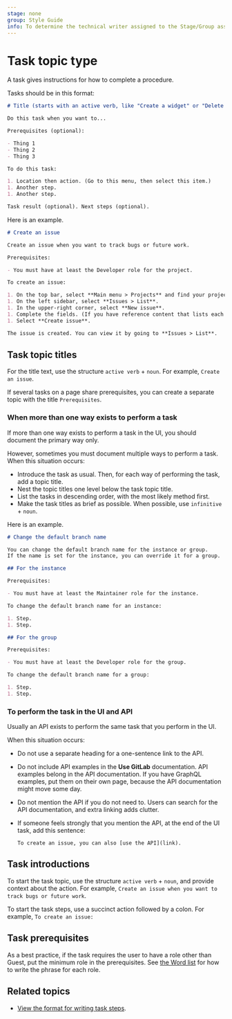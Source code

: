```yaml
---
stage: none
group: Style Guide
info: To determine the technical writer assigned to the Stage/Group associated with this page, see https://about.gitlab.com/handbook/product/ux/technical-writing/#assignments
---
```


# Task topic type

A task gives instructions for how to complete a procedure.

Tasks should be in this format:

```markdown
# Title (starts with an active verb, like "Create a widget" or "Delete a widget")

Do this task when you want to...

Prerequisites (optional):

- Thing 1
- Thing 2
- Thing 3

To do this task:

1. Location then action. (Go to this menu, then select this item.)
1. Another step.
1. Another step.

Task result (optional). Next steps (optional).
```

Here is an example.

```markdown
# Create an issue

Create an issue when you want to track bugs or future work.

Prerequisites:

- You must have at least the Developer role for the project.

To create an issue:

1. On the top bar, select **Main menu > Projects** and find your project.
1. On the left sidebar, select **Issues > List**.
1. In the upper-right corner, select **New issue**.
1. Complete the fields. (If you have reference content that lists each field, link to it here.)
1. Select **Create issue**.

The issue is created. You can view it by going to **Issues > List**.
```

## Task topic titles

For the title text, use the structure `active verb` + `noun`.
For example, `Create an issue`.

If several tasks on a page share prerequisites, you can create a separate
topic with the title `Prerequisites`.

### When more than one way exists to perform a task

If more than one way exists to perform a task in the UI, you should
document the primary way only.

However, sometimes you must document multiple ways to perform a task.
When this situation occurs:

- Introduce the task as usual. Then, for each way of performing the task, add a topic title.
- Nest the topic titles one level below the task topic title.
- List the tasks in descending order, with the most likely method first.
- Make the task titles as brief as possible. When possible,
  use `infinitive` + `noun`.

Here is an example.

```markdown
# Change the default branch name

You can change the default branch name for the instance or group.
If the name is set for the instance, you can override it for a group.

## For the instance

Prerequisites:

- You must have at least the Maintainer role for the instance.

To change the default branch name for an instance:

1. Step.
1. Step.

## For the group

Prerequisites:

- You must have at least the Developer role for the group.

To change the default branch name for a group:

1. Step.
1. Step.
```

### To perform the task in the UI and API

Usually an API exists to perform the same task that you perform in the UI.

When this situation occurs:

- Do not use a separate heading for a one-sentence link to the API.
- Do not include API examples in the **Use GitLab** documentation. API examples
  belong in the API documentation. If you have GraphQL examples, put them on
  their own page, because the API documentation might move some day.
- Do not mention the API if you do not need to. Users can search for
  the API documentation, and extra linking adds clutter.
- If someone feels strongly that you mention the API, at the end
  of the UI task, add this sentence:

  `To create an issue, you can also [use the API](link).`

## Task introductions

To start the task topic, use the structure `active verb` + `noun`, and
provide context about the action.
For example, `Create an issue when you want to track bugs or future work`.

To start the task steps, use a succinct action followed by a colon.
For example, `To create an issue:`

## Task prerequisites

As a best practice, if the task requires the user to have a role other than Guest,
put the minimum role in the prerequisites. See [the Word list](../styleguide/word_list.md) for
how to write the phrase for each role.

## Related topics

- [View the format for writing task steps](../styleguide/index.md#navigation).
